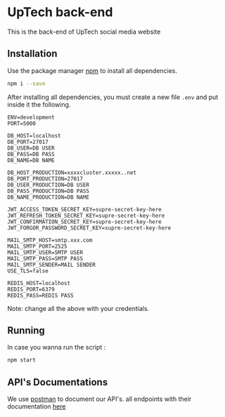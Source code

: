 # UpTech back-end

This is the back-end of UpTech social media website

## Installation

Use the package manager [npm](https://www.npmjs.com/) to install all dependencies.

```bash
npm i --save
```

After installing all dependencies, you must create a new file `.env` and put inside it the following.

```env
ENV=development
PORT=5000

DB_HOST=localhost
DB_PORT=27017
DB_USER=DB USER
DB_PASS=DB PASS
DB_NAME=DB NAME

DB_HOST_PRODUCTION=xxxxcluster.xxxxx..net
DB_PORT_PRODUCTION=27017
DB_USER_PRODUCTION=DB USER
DB_PASS_PRODUCTION=DB PASS
DB_NAME_PRODUCTION=DB NAME

JWT_ACCESS_TOKEN_SECRET_KEY=supre-secret-key-here
JWT_REFRESH_TOKEN_SECRET_KEY=supre-secret-key-here
JWT_CONFIRMATION_SECRET_KEY=supre-secret-key-here
JWT_FORGOR_PASSWORD_SECRET_KEY=supre-secret-key-here

MAIL_SMTP_HOST=smtp.xxx.com
MAIL_SMTP_PORT=2525
MAIL_SMTP_USER=SMTP USER
MAIL_SMTP_PASS=SMTP PASS
MAIL_SMTP_SENDER=MAIL SENDER
USE_TLS=false

REDIS_HOST=localhost
REDIS_PORT=6379
REDIS_PASS=REDIS PASS
```

Note: change all the above with your credentials.

## Running

In case you wanna run the script :

```sh
npm start
```

## API's Documentations

We use [postman](https://www.postman.com/) to document our API's. all endpoints with their documentation [here](https://documenter.getpostman.com/view/11044396/TVzRFxms)
